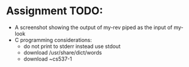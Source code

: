 # Assignment TODO:

-   A screenshot showing the output of my-rev piped as the input of my-look
-   C programming considerations:
    -   do not print to stderr instead use stdout
    -   download /usr/share/dict/words
    -   download ~cs537-1
